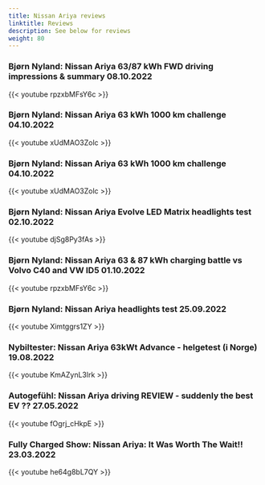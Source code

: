```yaml
---
title: Nissan Ariya reviews
linktitle: Reviews
description: See below for reviews
weight: 80
---
```

### Bjørn Nyland: Nissan Ariya 63/87 kWh FWD driving impressions & summary 08.10.2022

{{< youtube rpzxbMFsY6c >}}
### Bjørn Nyland: Nissan Ariya 63 kWh 1000 km challenge 04.10.2022

{{< youtube xUdMAO3Zolc >}}
### Bjørn Nyland: Nissan Ariya 63 kWh 1000 km challenge 04.10.2022

{{< youtube xUdMAO3Zolc >}}
### Bjørn Nyland: Nissan Ariya Evolve LED Matrix headlights test 02.10.2022

{{< youtube djSg8Py3fAs >}}
### Bjørn Nyland: Nissan Ariya 63 & 87 kWh charging battle vs Volvo C40 and VW ID5 01.10.2022

{{< youtube rpzxbMFsY6c >}}
### Bjørn Nyland: Nissan Ariya headlights test 25.09.2022

{{< youtube Ximtggrs1ZY >}}
### Nybiltester: Nissan Ariya 63kWt Advance - helgetest (i Norge) 19.08.2022

{{< youtube KmAZynL3lrk >}}
### Autogefühl: Nissan Ariya driving REVIEW - suddenly the best EV ?? 27.05.2022

{{< youtube fOgrj_cHkpE >}}
### Fully Charged Show: Nissan Ariya: It Was Worth The Wait!! 23.03.2022

{{< youtube he64g8bL7QY >}}
